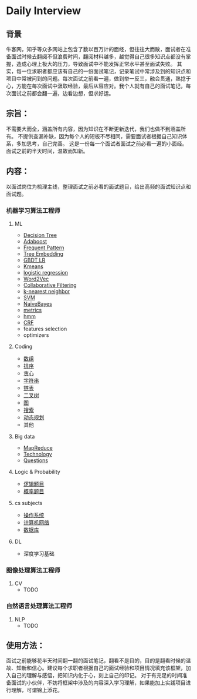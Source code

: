 # Daily Interview

## 背景

牛客网，知乎等众多网站上包含了数以百万计的面经，但往往大而散，面试者在准备面试时候去翻阅不但浪费时间，翻阅材料越多，越觉得自己很多知识点都没有掌握，造成心理上极大的压力，导致面试中不能发挥正常水平甚至面试失败。
其实，每一位求职者都应该有自己的一份面试笔记，记录笔试中常涉及到的知识点和项目中常被问到的问题。每次面试之前看一遍，做到举一反三，融会贯通，熟捻于心，方能在每次面试中汲取经验，最后从容应对。我个人就有自己的面试笔记，每次面试之前都会翻一遍，边看边想，但求好运。
## 宗旨：
不需要大而全，涵盖所有内容，因为知识在不断更新迭代，我们也做不到涵盖所有。
不提供查漏补缺，因为每个人的短板不尽相同，需要面试者根据自己知识体系，多加思考，自己完善。
这是一份每一个面试者面试之前必看一遍的小面经。面试之前的半天时间，温故而知新。

## 内容：
以面试岗位为梳理主线，整理面试之前必看的面试题目，给出高频的面试知识点和面试题。
### 机器学习算法工程师
1. ML
   + [Decision Tree](./machine-learning/DecisionTree.md)
   + [Adaboost](./machine-learning/Adaboost.md)
   + [Frequent Pattern](./machine-learning/frequent_pattern.md)
   + [Tree Embedding](./machine-learning/tree_embedding.md)
   + [GBDT LR](./machine-learning/gbdt_lr.md)
   + [Kmeans](./machine-learning/kmeans.md)
   + [logistic regression](./machine-learning/logistic_regression.md)
   + [Word2Vec](./machine-learning/word2vec.md)
   + [Collaborative Filtering](./machine-learning/collaborative_filtering.md)
   + [k-nearest neighbor](./machine-learning/kNN.md)
   + [SVM](./machine-learning/SVM.md)
   + [NaïveBayes](./machine-learning/NaïveBayes.md)
   + [metrics](./machine-learning/metrics.md)
   + [hmm](./machine-learning/HMM.md)
   + [CRF](./machine-learning/CRF.md)
   + features selection
   + optimizers
   
2. Coding
   + [数组](./coding/Array.md)
   + [排序](./coding/sort.md)
   + [贪心](./coding/greedy.md)
   + [字符串](./coding/string.md)
   + [链表](./coding/linklist.md)
   + [二叉树](./coding/binaryTree.md)
   + [图](./coding/graph.md)
   + [搜索](./coding/search.md)
   + [动态规划](./coding/dp.md)
   + 其他

3. Big data
   + [MapReduce](./big-data/mapreduce.md)
   + [Technology](./big-data/Technology.md)
   + [Questions](./big-data/questions.md)

4. Logic & Probability
   + [逻辑题目](./logic-probability/logic.md)
   + [概率题目](./logic-probability/probability.md)

5. cs subjects     
   + [操作系统](./cs-subjects/opreating-systems.md)
   + [计算机网络](./cs-subjects/compute-networks.md) 
   + [数据库](./cs-subjects/dbms.md)

6. DL       
   + 深度学习基础

### 图像处理算法工程师
1. CV       
   + TODO 
### 自然语言处理算法工程师
1. NLP      
   + TODO

## 使用方法：
面试之前能够花半天时间翻一翻的面试笔记，翻看不是目的，目的是翻看时候的温故、知新和信心。建议每个求职者根据自己的面试经验和项目情况填充该框架，加入自己的理解与感悟，把知识内化于心，刻上自己的印记。
对于有充足的时间准备面试的小伙伴，不妨将框架中涉及的内容深入学习理解，如果能加上实践项目进行理解，可谓锦上添花。


